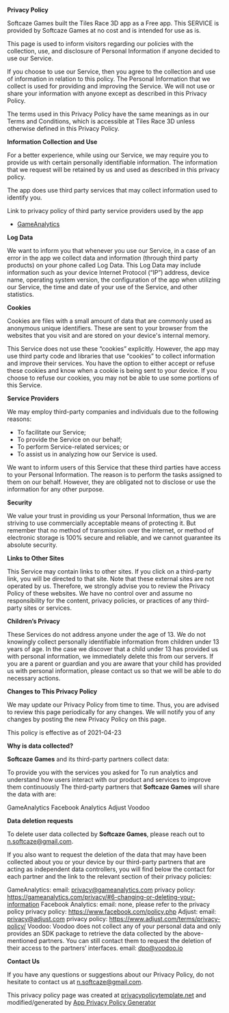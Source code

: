 **Privacy Policy**

Softcaze Games built the Tiles Race 3D app as a Free app. This SERVICE is provided by Softcaze Games at no cost and is intended for use as is.

This page is used to inform visitors regarding our policies with the collection, use, and disclosure of Personal Information if anyone decided to use our Service.

If you choose to use our Service, then you agree to the collection and use of information in relation to this policy. The Personal Information that we collect is used for providing and improving the Service. We will not use or share your information with anyone except as described in this Privacy Policy.

The terms used in this Privacy Policy have the same meanings as in our Terms and Conditions, which is accessible at Tiles Race 3D unless otherwise defined in this Privacy Policy.

**Information Collection and Use**

For a better experience, while using our Service, we may require you to provide us with certain personally identifiable information. The information that we request will be retained by us and used as described in this privacy policy.

The app does use third party services that may collect information used to identify you.

Link to privacy policy of third party service providers used by the app

*   [GameAnalytics](https://gameanalytics.com/privacy)

**Log Data**

We want to inform you that whenever you use our Service, in a case of an error in the app we collect data and information (through third party products) on your phone called Log Data. This Log Data may include information such as your device Internet Protocol (“IP”) address, device name, operating system version, the configuration of the app when utilizing our Service, the time and date of your use of the Service, and other statistics.

**Cookies**

Cookies are files with a small amount of data that are commonly used as anonymous unique identifiers. These are sent to your browser from the websites that you visit and are stored on your device's internal memory.

This Service does not use these “cookies” explicitly. However, the app may use third party code and libraries that use “cookies” to collect information and improve their services. You have the option to either accept or refuse these cookies and know when a cookie is being sent to your device. If you choose to refuse our cookies, you may not be able to use some portions of this Service.

**Service Providers**

We may employ third-party companies and individuals due to the following reasons:

*   To facilitate our Service;
*   To provide the Service on our behalf;
*   To perform Service-related services; or
*   To assist us in analyzing how our Service is used.

We want to inform users of this Service that these third parties have access to your Personal Information. The reason is to perform the tasks assigned to them on our behalf. However, they are obligated not to disclose or use the information for any other purpose.

**Security**

We value your trust in providing us your Personal Information, thus we are striving to use commercially acceptable means of protecting it. But remember that no method of transmission over the internet, or method of electronic storage is 100% secure and reliable, and we cannot guarantee its absolute security.

**Links to Other Sites**

This Service may contain links to other sites. If you click on a third-party link, you will be directed to that site. Note that these external sites are not operated by us. Therefore, we strongly advise you to review the Privacy Policy of these websites. We have no control over and assume no responsibility for the content, privacy policies, or practices of any third-party sites or services.

**Children’s Privacy**

These Services do not address anyone under the age of 13. We do not knowingly collect personally identifiable information from children under 13 years of age. In the case we discover that a child under 13 has provided us with personal information, we immediately delete this from our servers. If you are a parent or guardian and you are aware that your child has provided us with personal information, please contact us so that we will be able to do necessary actions.

**Changes to This Privacy Policy**

We may update our Privacy Policy from time to time. Thus, you are advised to review this page periodically for any changes. We will notify you of any changes by posting the new Privacy Policy on this page.

This policy is effective as of 2021-04-23

**Why is data collected?**

**Softcaze Games** and its third-party partners collect data: 

To provide you with the services you asked for
To run analytics and understand how users interact with our product and services to improve them continuously
The third-party partners that **Softcaze Games** will share the data with are: 

GameAnalytics
Facebook Analytics
Adjust
Voodoo

**Data deletion requests**

To delete user data collected by **Softcaze Games**, please reach out to n.softcaze@gmail.com.

If you also want to request the deletion of the data that may have been collected about you or your device by our third-party partners that are acting as independent data controllers, you will find below the contact for each partner and the link to the relevant section of their privacy policies:

GameAnalytics:
email: privacy@gameanalytics.com 
privacy policy: https://gameanalytics.com/privacy/#6-changing-or-deleting-your-information
Facebook Analytics:
email: none, please refer to the privacy policy
privacy policy: https://www.facebook.com/policy.php
Adjust:
email: privacy@adjust.com 
privacy policy: https://www.adjust.com/terms/privacy-policy/ 
Voodoo:
Voodoo does not collect any of your personal data and only provides an SDK package to retrieve the data collected by the above-mentioned partners. You can still contact them to request the deletion of their access to the partners’ interfaces.
email: dpo@voodoo.io

**Contact Us**

If you have any questions or suggestions about our Privacy Policy, do not hesitate to contact us at n.softcaze@gmail.com.

This privacy policy page was created at [privacypolicytemplate.net](https://privacypolicytemplate.net) and modified/generated by [App Privacy Policy Generator](https://app-privacy-policy-generator.nisrulz.com/)